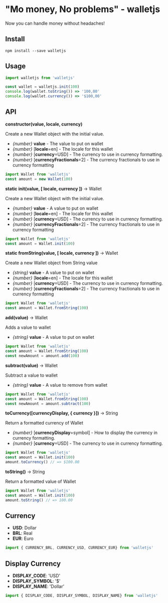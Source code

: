 # "Mo money, No problems" - walletjs

Now you can handle money without headaches!

## Install

```
npm install --save walletjs
```

## Usage

```javascript
import walletjs from 'walletjs'

const wallet = walletjs.init(100)
console.log(wallet.toString()) => '100,00'
console.log(wallet.currency()) => '$100,00'
```

## API

**constructor(value, locale, currency)**

Create a new Wallet object with the initial value.
  - *{number}* **value** - The value to put on wallet
  - *{number}* [**locale**=en] - The locale for this wallet
  - *{number}* [**currency**=USD] - The currency to use in currency formatting.
  - *{number}* [**currencyFractionals**=2] - The currency fractionals to use in currency formatting

```javascript
import Wallet from 'walletjs'
const amount = new Wallet(100)
```

**static init(value, [ locale, currency ])** -> Wallet

Create a new Wallet object with the initial value.
  - *{number}* **value** - A value to put on wallet
  - *{number}* [**locale**=en] - The locale for this wallet
  - *{number}* [**currency**=USD] - The currency to use in currency formatting.
  - *{number}* [**currencyFractionals**=2] - The currency fractionals to use in currency formatting

```javascript
import Wallet from 'walletjs'
const amount = Wallet.init(100)
```

**static fromString(value, [ locale, currency ])** -> Wallet

Create a new Wallet object from String value
  - *{string}* **value** - A value to put on wallet
  - *{number}* [**locale**=en] - The locale for this wallet
  - *{number}* [**currency**=USD] - The currency to use in currency formatting.
  - *{number}* [**currencyFractionals**=2] - The currency fractionals to use in currency formatting

```javascript
import Wallet from 'walletjs'
const amount = Wallet.fromString(100)
```

**add(value)** -> Wallet

Adds a value to wallet
  - *{string}* **value** - A value to put on wallet

```javascript
import Wallet from 'walletjs'
const amount = Wallet.fromString(100)
const newAmount = amount.add(100)
```

**subtract(value)** -> Wallet

Subtract a value to wallet
  - *{string}* **value** - A value to remove from wallet

```javascript
import Wallet from 'walletjs'
const amount = Wallet.fromString(100)
const newAmount = amount.subtract(100)
```


**toCurrency([currencyDisplay, { currency }])** -> String

Return a formatted currency of Wallet
  - *{number}* [**currencyDisplay**=symbol] - How to display the currency in currency formatting.
  - *{number}* [**currency**=USD] - The currency to use in currency formatting.

```javascript
import Wallet from 'walletjs'
const amount = Wallet.init(100)
amount.toCurrency() // => $100.00
```

**toString()** -> String

Return a formatted value of Wallet

```javascript
import Wallet from 'walletjs'
const amount = Wallet.init(100)
amount.toString() // => 100.00
```

## Currency

 - **USD**: Dollar
 - **BRL**: Real
 - **EUR**: Euro

```javascript
import { CURRENCY_BRL, CURRENCY_USD, CURRENCY_EUR} from 'walletjs'
```

## Display Currency

 - **DISPLAY_CODE**: 'USD'
 - **DISPLAY_SYMBOL**: '$'
 - **DISPLAY_NAME**: 'Dollar'

```javascript
import { DISPLAY_CODE, DISPLAY_SYMBOL, DISPLAY_NAME} from 'walletjs'
```
